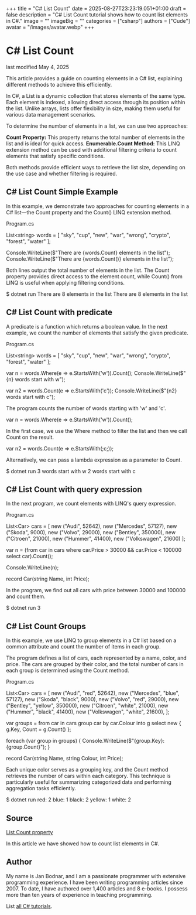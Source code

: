 +++
title = "C# List Count"
date = 2025-08-27T23:23:19.051+01:00
draft = false
description = "C# List Count tutorial shows how to count
list elements in C#."
image = ""
imageBig = ""
categories = ["csharp"]
authors = ["Cude"]
avatar = "/images/avatar.webp"
+++

# C# List Count

last modified May 4, 2025

This article provides a guide on counting elements in a C# list, explaining
different methods to achieve this efficiently.

In C#, a List is a dynamic collection that stores elements of the
same type. Each element is indexed, allowing direct access through its position
within the list. Unlike arrays, lists offer flexibility in size, making them
useful for various data management scenarios.

To determine the number of elements in a list, we can use two approaches:

**Count Property:** This property returns the
total number of elements in the list and is ideal for quick access.
**Enumerable.Count Method:** This LINQ extension
method can be used with additional filtering criteria to count elements that
satisfy specific conditions.

  

Both methods provide efficient ways to retrieve the list size, depending on the
use case and whether filtering is required.

## C# List Count Simple Example

In this example, we demonstrate two approaches for counting elements in a C#
list—the Count property and the Count() LINQ extension
method.

Program.cs
  

List&lt;string&gt; words = [ "sky", "cup", "new", "war", "wrong",
    "crypto", "forest", "water" ];

Console.WriteLine($"There are {words.Count} elements in the list");
Console.WriteLine($"There are {words.Count()} elements in the list");

Both lines output the total number of elements in the list. The
Count property provides direct access to the element count, while
Count() from LINQ is useful when applying filtering conditions.

$ dotnet run
There are 8 elements in the list
There are 8 elements in the list

## C# List Count with predicate

A predicate is a function which returns a boolean value. In the next example, we
count the number of elements that satisfy the given predicate.

Program.cs
  

List&lt;string&gt; words = [ "sky", "cup", "new", "war", "wrong",
    "crypto", "forest", "water" ];

var n = words.Where(e =&gt; e.StartsWith('w')).Count();
Console.WriteLine($"{n} words start with w");

var n2 = words.Count(e =&gt; e.StartsWith('c'));
Console.WriteLine($"{n2} words start with c");

The program counts the number of words starting with 'w' and 'c'.

var n = words.Where(e =&gt; e.StartsWith('w')).Count();

In the first case, we use the Where method to filter the list and
then we call Count on the result.

var n2 = words.Count(e =&gt; e.StartsWith(;c;));

Alternatively, we can pass a lambda expression as a parameter to
Count.

$ dotnet run
3 words start with w
2 words start with c

## C# List Count with query expression

In the next program, we count elements with LINQ's query expression.

Program.cs
  

List&lt;Car&gt; cars =
[
    new ("Audi", 52642),
    new ("Mercedes", 57127),
    new ("Skoda", 9000),
    new ("Volvo", 29000),
    new ("Bentley", 350000),
    new ("Citroen", 21000),
    new ("Hummer", 41400),
    new ("Volkswagen", 21600)
];

var n = (from car in cars
          where car.Price &gt; 30000 &amp;&amp; car.Price &lt; 100000
          select car).Count();

Console.WriteLine(n);

record Car(string Name, int Price);

In the program, we find out all cars with price between 30000 and 100000 and
count them.

$ dotnet run
3

## C# List Count Groups

In this example, we use LINQ to group elements in a C# list based on a common
attribute and count the number of items in each group.

The program defines a list of cars, each represented by a name, color, and
price. The cars are grouped by their color, and the total number of cars in each
group is determined using the Count method.

Program.cs
  

List&lt;Car&gt; cars =
[
    new ("Audi", "red", 52642),
    new ("Mercedes", "blue", 57127),
    new ("Skoda", "black", 9000),
    new ("Volvo", "red", 29000),
    new ("Bentley", "yellow", 350000),
    new ("Citroen", "white", 21000),
    new ("Hummer", "black", 41400),
    new ("Volkswagen", "white", 21600),
];

var groups = from car in cars
             group car by car.Colour into g
             select new { g.Key, Count = g.Count() };

foreach (var group in groups)
{
    Console.WriteLine($"{group.Key}: {group.Count}");
}

record Car(string Name, string Colour, int Price);

Each unique color serves as a grouping key, and the Count method
retrieves the number of cars within each category. This technique is
particularly useful for summarizing categorized data and performing aggregation
tasks efficiently.

$ dotnet run
red: 2
blue: 1
black: 2
yellow: 1
white: 2

## Source

[List Count property](https://learn.microsoft.com/en-us/dotnet/api/system.collections.generic.list-1.count?view=net-8.0)

In this article we have showed how to count list elements in C#.

## Author

My name is Jan Bodnar, and I am a passionate programmer with extensive
programming experience. I have been writing programming articles since 2007.
To date, I have authored over 1,400 articles and 8 e-books. I possess more
than ten years of experience in teaching programming.

List [all C# tutorials](/csharp/).